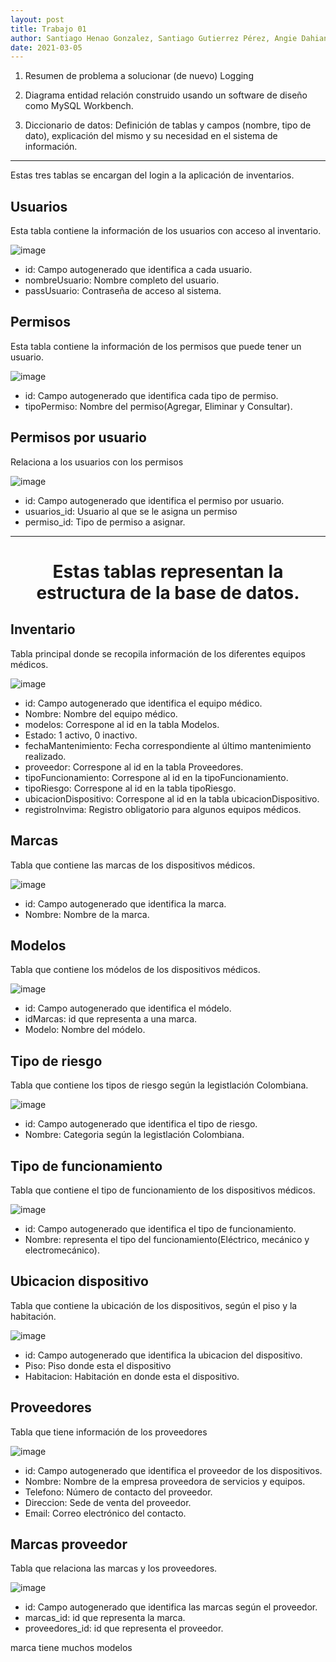 ```yaml
---
layout: post
title: Trabajo 01
author: Santiago Henao Gonzalez, Santiago Gutierrez Pérez, Angie Dahiana Vargas Serna y Luisa María Zapata Saldarriaga 
date: 2021-03-05
---
```



1. Resumen de problema a solucionar (de nuevo)
Logging 

2. Diagrama entidad relación construido usando un software de diseño
como MySQL Workbench. 
3. Diccionario de datos: Definición de tablas y campos (nombre, tipo de dato), explicación del mismo y su necesidad en el sistema de información.

---

Estas tres tablas se encargan del login a la aplicación de inventarios.

## Usuarios
Esta tabla contiene la información de los usuarios con acceso al inventario.

![image](https://user-images.githubusercontent.com/80167676/114285314-ea433680-9a1b-11eb-86cc-17396284bec9.png)  

- id: Campo autogenerado que identifica a cada usuario.
- nombreUsuario: Nombre completo del usuario.
- passUsuario: Contraseña de acceso al sistema.

## Permisos
Esta tabla contiene la información de los permisos que puede tener un usuario.

![image](https://user-images.githubusercontent.com/80167676/114285366-31312c00-9a1c-11eb-92e7-1035aa856272.png)  

- id: Campo autogenerado que identifica cada tipo de permiso.
- tipoPermiso: Nombre del permiso(Agregar, Eliminar y Consultar).

## Permisos por usuario
Relaciona a los usuarios con los permisos

![image](https://user-images.githubusercontent.com/80167676/114285370-3aba9400-9a1c-11eb-8766-a691866aff52.png)  

- id: Campo autogenerado que identifica el permiso por usuario.
- usuarios_id: Usuario al que se le asigna un permiso
- permiso_id: Tipo de permiso a asignar.


---

<h1><center>Estas tablas representan la estructura de la base de datos.</center></h1>


## Inventario
Tabla principal donde se recopila información de los diferentes equipos médicos.

![image](https://user-images.githubusercontent.com/80167676/114285381-4c03a080-9a1c-11eb-8e3f-29e96c4ab8f8.png)  

- id: Campo autogenerado que identifica el equipo médico.
- Nombre: Nombre del equipo médico.
- modelos: Correspone al id en la tabla Modelos.
- Estado: 1 activo, 0 inactivo.
- fechaMantenimiento: Fecha correspondiente al último mantenimiento realizado.
- proveedor: Correspone al id en la tabla Proveedores.
- tipoFuncionamiento: Correspone al id en la tipoFuncionamiento.
- tipoRiesgo: Correspone al id en la tabla tipoRiesgo.
- ubicacionDispositivo: Correspone al id en la tabla ubicacionDispositivo.
- registroInvima: Registro obligatorio para algunos equipos médicos.

## Marcas
Tabla que contiene las marcas de los dispositivos médicos.

![image](https://user-images.githubusercontent.com/80167676/114285387-54f47200-9a1c-11eb-9b4a-832ed70da6ce.png)  

- id: Campo autogenerado que identifica la marca.
- Nombre: Nombre de la marca.

## Modelos
Tabla que contiene los módelos de los dispositivos médicos.

![image](https://user-images.githubusercontent.com/80167676/114285402-705f7d00-9a1c-11eb-8538-ef70dddaa954.png)  

- id: Campo autogenerado que identifica el módelo.
- idMarcas: id que representa a una marca.
- Modelo: Nombre del módelo.


## Tipo de riesgo
Tabla que contiene los tipos de riesgo según la legistlación Colombiana.

![image](https://user-images.githubusercontent.com/80167676/114285409-7bb2a880-9a1c-11eb-8def-900998d66f26.png)  

- id: Campo autogenerado que identifica el tipo de riesgo.
- Nombre: Categoria según la legistlación Colombiana.

## Tipo de funcionamiento
Tabla que contiene el tipo de funcionamiento de los dispositivos médicos.

![image](https://user-images.githubusercontent.com/80167676/114285411-82412000-9a1c-11eb-8667-9a993b57f718.png)  

- id: Campo autogenerado que identifica el tipo de funcionamiento.
- Nombre: representa el tipo del funcionamiento(Eléctrico, mecánico y electromecánico).

## Ubicacion dispositivo
Tabla que contiene la ubicación de los dispositivos, según el piso y la habitación.

![image](https://user-images.githubusercontent.com/80167676/114285415-8a995b00-9a1c-11eb-9c7e-5248abc45c63.png)  

- id: Campo autogenerado que identifica la ubicacion del dispositivo.
- Piso: Piso donde esta el dispositivo
- Habitacion: Habitación en donde esta el dispositivo.

## Proveedores
Tabla que tiene información de los proveedores

![image](https://user-images.githubusercontent.com/80167676/114285417-938a2c80-9a1c-11eb-9616-f1896159f332.png)  

- id: Campo autogenerado que identifica el proveedor de los dispositivos.
- Nombre: Nombre de la empresa proveedora de servicios y equipos.
- Telefono: Número de contacto del proveedor.
- Direccion: Sede de venta del proveedor.
- Email: Correo electrónico del contacto.

## Marcas proveedor
Tabla que relaciona las marcas y los proveedores.

![image](https://user-images.githubusercontent.com/80167676/114285426-aac91a00-9a1c-11eb-816a-55f5fa7df3af.png)

- id: Campo autogenerado que identifica las marcas según el proveedor.
- marcas_id: id que representa la marca.
- proveedores_id: id que representa el proveedor.

marca tiene muchos modelos
